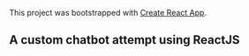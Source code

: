 This project was bootstrapped with [Create React App](https://github.com/facebookincubator/create-react-app).

## A custom chatbot attempt using ReactJS